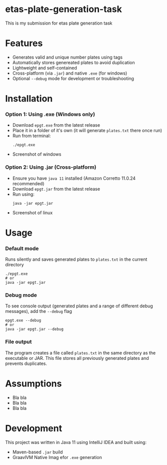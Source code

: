 # etas-plate-generation-task
This is my submission for etas plate generation task

# Features
- Generates valid and unique number plates using tags
- Automatically stores genereated plates to avoid duplication
- Lightweight and self-contained
- Cross-platform (via `.jar`) and native `.exe` (for windows)
- Optional `--debug` mode for development or troubleshooting

# Installation
### Option 1: Using .exe (Windows only)
- Download `epgt.exe` from the latest release
- Place it in a folder of it's own (it will generate `plates.txt` there once run)
- Run from terminal:
  ```
  ./epgt.exe
  ```
- Screenshot of windows

### Option 2: Using .jar (Cross-platform)
- Ensure you have `java 11` installed (Amazon Corretto 11.0.24 recommended)
- Download `epgt.jar` from the latest release
- Run using:
  ```
  java -jar epgt.jar
  ```
- Screenshot of linux

# Usage
### Default mode
Runs silently and saves generated plates to `plates.txt` in the current directory
```
./epgt.exe
# or
java -jar epgt.jar
```

### Debug mode
To see console output (generated plates and a range of different debug messages), add the `--debug` flag
```
epgt.exe --debug
# or
java -jar epgt.jar --debug
```

### File output
The program creates a file called `plates.txt` in the same directory as the executable or JAR. This file stores all previously generated plates and prevents duplicates.

# Assumptions
- Bla bla
- Bla bla
- Bla bla

# Development
This project was written in Java 11 using IntelliJ IDEA and built using:
- Maven-based `.jar` build
- GraavlVM Native Imag efor `.exe` generation
